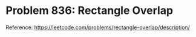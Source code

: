 # Problem 836: Rectangle Overlap

Reference: https://leetcode.com/problems/rectangle-overlap/description/